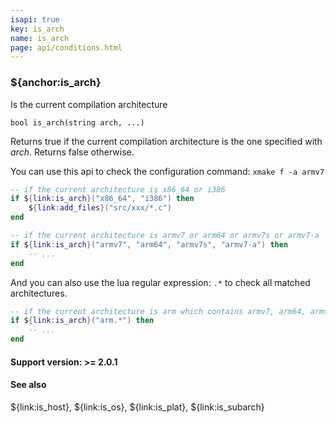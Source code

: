 ```yaml
---
isapi: true
key: is_arch
name: is_arch
page: api/conditions.html
---
```


### ${anchor:is_arch}

Is the current compilation architecture

`bool is_arch(string arch, ...)`

Returns true if the current compilation architecture is the one specified with *arch*. Returns false otherwise.

You can use this api to check the configuration command: `xmake f -a armv7`

```lua
-- if the current architecture is x86_64 or i386
if ${link:is_arch}("x86_64", "i386") then
    ${link:add_files}("src/xxx/*.c")
end

-- if the current architecture is armv7 or arm64 or armv7s or armv7-a
if ${link:is_arch}("armv7", "arm64", "armv7s", "armv7-a") then
    -- ...
end
```

And you can also use the lua regular expression: `.*` to check all matched architectures.

```lua
-- if the current architecture is arm which contains armv7, arm64, armv7s and armv7-a ...
if ${link:is_arch}("arm.*") then
    -- ...
end
```

#### Support version: >= 2.0.1

#### See also

${link:is_host}, ${link:is_os}, ${link:is_plat}, ${link:is_subarch}
